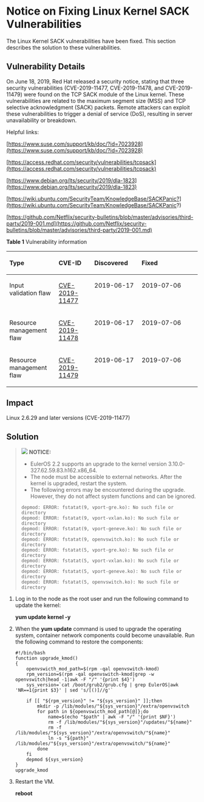 # Notice on Fixing Linux Kernel SACK Vulnerabilities<a name="cce_01_0206"></a>

The Linux Kernel SACK vulnerabilities have been fixed. This section describes the solution to these vulnerabilities.

## Vulnerability Details<a name="en-us_topic_0203988290_section14399183415550"></a>

On June 18, 2019, Red Hat released a security notice, stating that three security vulnerabilities \(CVE-2019-11477, CVE-2019-11478, and CVE-2019-11479\) were found on the TCP SACK module of the Linux kernel. These vulnerabilities are related to the maximum segment size \(MSS\) and TCP selective acknowledgment \(SACK\) packets. Remote attackers can exploit these vulnerabilities to trigger a denial of service \(DoS\), resulting in server unavailability or breakdown.

Helpful links:

[https://www.suse.com/support/kb/doc/?id=7023928](https://www.suse.com/support/kb/doc/?id=7023928)

[https://access.redhat.com/security/vulnerabilities/tcpsack](https://access.redhat.com/security/vulnerabilities/tcpsack)

[https://www.debian.org/lts/security/2019/dla-1823](https://www.debian.org/lts/security/2019/dla-1823)

[https://wiki.ubuntu.com/SecurityTeam/KnowledgeBase/SACKPanic?](https://wiki.ubuntu.com/SecurityTeam/KnowledgeBase/SACKPanic?)

[https://github.com/Netflix/security-bulletins/blob/master/advisories/third-party/2019-001.md](https://github.com/Netflix/security-bulletins/blob/master/advisories/third-party/2019-001.md)

**Table  1**  Vulnerability information

<a name="en-us_topic_0203988290_table124875855510"></a>
<table><thead align="left"><tr id="en-us_topic_0203988290_row1649155811555"><th class="cellrowborder" valign="top" width="25.72742725727427%" id="mcps1.2.5.1.1"><p id="en-us_topic_0203988290_p1516913249564"><a name="en-us_topic_0203988290_p1516913249564"></a><a name="en-us_topic_0203988290_p1516913249564"></a>Type</p>
</th>
<th class="cellrowborder" valign="top" width="18.688131186881314%" id="mcps1.2.5.1.2"><p id="en-us_topic_0203988290_p1216962415619"><a name="en-us_topic_0203988290_p1216962415619"></a><a name="en-us_topic_0203988290_p1216962415619"></a>CVE-ID</p>
</th>
<th class="cellrowborder" valign="top" width="24.75752424757524%" id="mcps1.2.5.1.3"><p id="en-us_topic_0203988290_p1916932413568"><a name="en-us_topic_0203988290_p1916932413568"></a><a name="en-us_topic_0203988290_p1916932413568"></a>Discovered</p>
</th>
<th class="cellrowborder" valign="top" width="30.826917308269174%" id="mcps1.2.5.1.4"><p id="en-us_topic_0203988290_p616920246567"><a name="en-us_topic_0203988290_p616920246567"></a><a name="en-us_topic_0203988290_p616920246567"></a>Fixed</p>
</th>
</tr>
</thead>
<tbody><tr id="en-us_topic_0203988290_row24985819559"><td class="cellrowborder" valign="top" width="25.72742725727427%" headers="mcps1.2.5.1.1 "><p id="en-us_topic_0203988290_p16641153545619"><a name="en-us_topic_0203988290_p16641153545619"></a><a name="en-us_topic_0203988290_p16641153545619"></a>Input validation flaw</p>
</td>
<td class="cellrowborder" valign="top" width="18.688131186881314%" headers="mcps1.2.5.1.2 "><p id="en-us_topic_0203988290_p064163519566"><a name="en-us_topic_0203988290_p064163519566"></a><a name="en-us_topic_0203988290_p064163519566"></a><a href="https://cve.mitre.org/cgi-bin/cvename.cgi?name=CVE-2019-11477" target="_blank" rel="noopener noreferrer">CVE-2019-11477</a></p>
</td>
<td class="cellrowborder" valign="top" width="24.75752424757524%" headers="mcps1.2.5.1.3 "><p id="en-us_topic_0203988290_p4641103525615"><a name="en-us_topic_0203988290_p4641103525615"></a><a name="en-us_topic_0203988290_p4641103525615"></a>2019-06-17</p>
</td>
<td class="cellrowborder" valign="top" width="30.826917308269174%" headers="mcps1.2.5.1.4 "><p id="en-us_topic_0203988290_p464183516563"><a name="en-us_topic_0203988290_p464183516563"></a><a name="en-us_topic_0203988290_p464183516563"></a>2019-07-06</p>
</td>
</tr>
<tr id="en-us_topic_0203988290_row1549195865511"><td class="cellrowborder" valign="top" width="25.72742725727427%" headers="mcps1.2.5.1.1 "><p id="en-us_topic_0203988290_p964133555616"><a name="en-us_topic_0203988290_p964133555616"></a><a name="en-us_topic_0203988290_p964133555616"></a>Resource management flaw</p>
</td>
<td class="cellrowborder" valign="top" width="18.688131186881314%" headers="mcps1.2.5.1.2 "><p id="en-us_topic_0203988290_p106411935125617"><a name="en-us_topic_0203988290_p106411935125617"></a><a name="en-us_topic_0203988290_p106411935125617"></a><a href="https://cve.mitre.org/cgi-bin/cvename.cgi?name=CVE-2019-11478" target="_blank" rel="noopener noreferrer">CVE-2019-11478</a></p>
</td>
<td class="cellrowborder" valign="top" width="24.75752424757524%" headers="mcps1.2.5.1.3 "><p id="en-us_topic_0203988290_p196415352561"><a name="en-us_topic_0203988290_p196415352561"></a><a name="en-us_topic_0203988290_p196415352561"></a>2019-06-17</p>
</td>
<td class="cellrowborder" valign="top" width="30.826917308269174%" headers="mcps1.2.5.1.4 "><p id="en-us_topic_0203988290_p1464212357560"><a name="en-us_topic_0203988290_p1464212357560"></a><a name="en-us_topic_0203988290_p1464212357560"></a>2019-07-06</p>
</td>
</tr>
<tr id="en-us_topic_0203988290_row24965816558"><td class="cellrowborder" valign="top" width="25.72742725727427%" headers="mcps1.2.5.1.1 "><p id="en-us_topic_0203988290_p764216351564"><a name="en-us_topic_0203988290_p764216351564"></a><a name="en-us_topic_0203988290_p764216351564"></a>Resource management flaw</p>
</td>
<td class="cellrowborder" valign="top" width="18.688131186881314%" headers="mcps1.2.5.1.2 "><p id="en-us_topic_0203988290_p1264253595610"><a name="en-us_topic_0203988290_p1264253595610"></a><a name="en-us_topic_0203988290_p1264253595610"></a><a href="https://cve.mitre.org/cgi-bin/cvename.cgi?name=CVE-2019-11479" target="_blank" rel="noopener noreferrer">CVE-2019-11479</a></p>
</td>
<td class="cellrowborder" valign="top" width="24.75752424757524%" headers="mcps1.2.5.1.3 "><p id="en-us_topic_0203988290_p19642435185613"><a name="en-us_topic_0203988290_p19642435185613"></a><a name="en-us_topic_0203988290_p19642435185613"></a>2019-06-17</p>
</td>
<td class="cellrowborder" valign="top" width="30.826917308269174%" headers="mcps1.2.5.1.4 "><p id="en-us_topic_0203988290_p4642133595612"><a name="en-us_topic_0203988290_p4642133595612"></a><a name="en-us_topic_0203988290_p4642133595612"></a>2019-07-06</p>
</td>
</tr>
</tbody>
</table>

## Impact<a name="en-us_topic_0203988290_section1128815452562"></a>

Linux 2.6.29 and later versions \(CVE-2019-11477\)

## Solution<a name="en-us_topic_0203988290_section37521058125620"></a>

>![](/images/icon-notice.gif) **NOTICE:**   
>-   EulerOS 2.2 supports an upgrade to the kernel version 3.10.0-327.62.59.83.h162.x86\_64.  
>-   The node must be accessible to external networks. After the kernel is upgraded, restart the system.  
>-   The following errors may be encountered during the upgrade. However, they do not affect system functions and can be ignored.  
>    ```  
>    depmod: ERROR: fstatat(9, vport-gre.ko): No such file or directory  
>    depmod: ERROR: fstatat(9, vport-vxlan.ko): No such file or directory  
>    depmod: ERROR: fstatat(9, vport-geneve.ko): No such file or directory  
>    depmod: ERROR: fstatat(9, openvswitch.ko): No such file or directory  
>    depmod: ERROR: fstatat(5, vport-gre.ko): No such file or directory  
>    depmod: ERROR: fstatat(5, vport-vxlan.ko): No such file or directory  
>    depmod: ERROR: fstatat(5, vport-geneve.ko): No such file or directory  
>    depmod: ERROR: fstatat(5, openvswitch.ko): No such file or directory  
>    ```  

1.  Log in to the node as the root user and run the following command to update the kernel:

    **yum update kernel -y**

2.  When the  **yum update**  command is used to upgrade the operating system, container network components could become unavailable. Run the following command to restore the components:

    ```
    #!/bin/bash
    function upgrade_kmod()
    {
        openvswicth_mod_path=$(rpm -qal openvswitch-kmod)
        rpm_version=$(rpm -qal openvswitch-kmod|grep -w openvswitch|head -1|awk -F "/" '{print $4}')
        sys_version=`cat /boot/grub2/grub.cfg | grep EulerOS|awk 'NR==1{print $3}' | sed 's/[()]//g'`
    
        if [[ "${rpm_version}" != "${sys_version}" ]];then
            mkdir -p /lib/modules/"${sys_version}"/extra/openvswitch
            for path in ${openvswicth_mod_path[@]};do
                name=$(echo "$path" | awk -F "/" '{print $NF}')
                rm -f /lib/modules/"${sys_version}"/updates/"${name}"
    			rm -f /lib/modules/"${sys_version}"/extra/openvswitch/"${name}"
                ln -s "${path}" /lib/modules/"${sys_version}"/extra/openvswitch/"${name}"
            done
        fi
    	depmod ${sys_version}
    }
    upgrade_kmod
    ```

3.  Restart the VM.

    **reboot**


